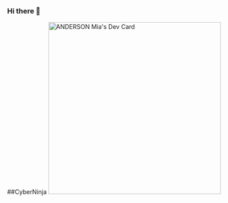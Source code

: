 ### Hi there 👋
##CyberNinja
<a href="https://app.daily.dev/anderson_mia"><img src="https://api.daily.dev/devcards/1828f236bb6e40bc836b7cb991065e92.png?r=vwc" width="400" alt="ANDERSON Mia's Dev Card"/></a>
